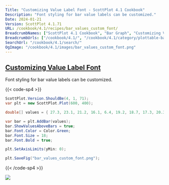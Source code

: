 ```yaml
---
Title: "Customizing Value Label Font - ScottPlot 4.1 Cookbook"
Description: "Font styling for bar value labels can be customized."
Date: 2024-01-21
Version: ScottPlot 4.1.71
URL: /cookbook/4.1/recipes/bar_values_custom_font/
BreadcrumbNames: ["ScottPlot 4.1 Cookbook", "Bar Graph", "Customizing Value Label Font"]
BreadcrumbUrls: ["/cookbook/4.1/", "/cookbook/4.1/category/plottable-bar-graph", "/cookbook/4.1/recipes/bar_values_custom_font/"]
SearchUrl: "/cookbook/4.1/search/"
OgImage: "/cookbook/4.1/images/bar_values_custom_font.png"
---
```


<h2><a id='customizing-value-label-font' href='/cookbook/4.1/recipes/bar_values_custom_font/'>Customizing Value Label Font</a></h2>

Font styling for bar value labels can be customized.

{{< code-sp4 >}}

```cs
ScottPlot.Version.ShouldBe(4, 1, 71);
var plt = new ScottPlot.Plot(600, 400);

double[] values = { 27.3, 23.1, 21.2, 16.1, 6.4, 19.2, 18.7, 17.3, 20.3, 13.1 };

var bar = plt.AddBar(values);
bar.ShowValuesAboveBars = true;
bar.Font.Color = Color.Green;
bar.Font.Size = 18;
bar.Font.Bold = true;

plt.SetAxisLimits(yMin: 0);

plt.SaveFig("bar_values_custom_font.png");
```

{{< /code-sp4 >}}

<img src='../../images/bar_values_custom_font.png' class='d-block mx-auto my-5' />


